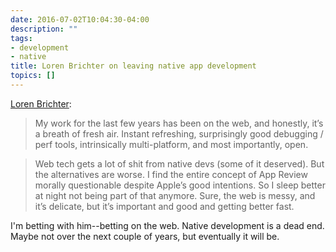 ```yaml
---
date: 2016-07-02T10:04:30-04:00
description: ""
tags:
- development
- native
title: Loren Brichter on leaving native app development
topics: []
---
```


[Loren Brichter](http://web.audaciousfox.net/2016/06/brichter-letterpress-interview):

> My work for the last few years has been on the web, and honestly, it’s a
> breath of fresh air. Instant refreshing, surprisingly good debugging / perf
> tools, intrinsically multi-platform, and most importantly, open.

> Web tech gets a lot of shit from native devs (some of it deserved). But the
> alternatives are worse. I find the entire concept of App Review morally
> questionable despite Apple’s good intentions. So I sleep better at night not
> being part of that anymore. Sure, the web is messy, and it’s delicate, but
> it’s important and good and getting better fast.

I'm betting with him--betting on the web. Native development is a dead end. Maybe not over the next
couple of years, but eventually it will be.
